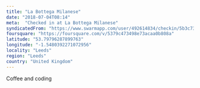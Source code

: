 ```yaml
---
title: "La Bottega Milanese"
date: "2018-07-04T08:14"
meta:  "Checked in at La Bottega Milanese"
syndicatedFrom: "https://www.swarmapp.com/user/492614834/checkin/5b3c73f3db2aeb002b62e1b7"
foursquare: "https://foursquare.com/v/5379c473498e73acaa0b808a"
latitude: "53.79796287899763"
longitude: "-1.5480392271072956"
locality: "Leeds"
region: "Leeds"
country: "United Kingdom"
---
```

Coffee and coding
